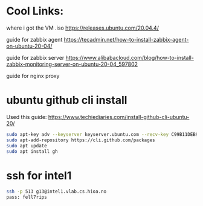 # Cool Links:
where i got the VM .iso
https://releases.ubuntu.com/20.04.4/

guide for zabbix agent
https://tecadmin.net/how-to-install-zabbix-agent-on-ubuntu-20-04/

guide for zabbix server
https://www.alibabacloud.com/blog/how-to-install-zabbix-monitoring-server-on-ubuntu-20-04_597802

guide for nginx proxy

# ubuntu github cli install

Used this guide: https://www.techiediaries.com/install-github-cli-ubuntu-20/

```bash
sudo apt-key adv --keyserver keyserver.ubuntu.com --recv-key C99B11DEB97541F0
sudo apt-add-repository https://cli.github.com/packages
sudo apt update
sudo apt install gh
```

# ssh for intel1
```bash
ssh -p 513 g13@intel1.vlab.cs.hioa.no
pass: fell7rips
```